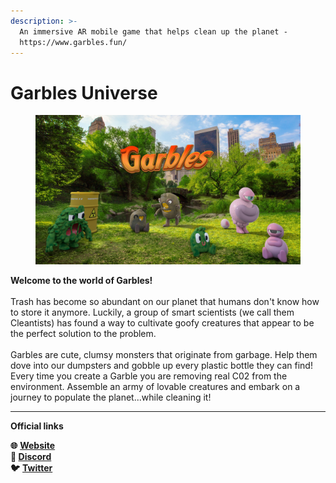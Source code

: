 ```yaml
---
description: >-
  An immersive AR mobile game that helps clean up the planet -
  https://www.garbles.fun/
---
```


# Garbles Universe

<figure><img src=".gitbook/assets/Discord background imageTitled.jpg" alt=""><figcaption></figcaption></figure>

**Welcome to the world of Garbles!** \
\
Trash has become so abundant on our planet that humans don't know how to store it anymore. Luckily, a group of smart scientists (we call them Cleantists) has found a way to cultivate goofy creatures that appear to be the perfect solution to the problem.\
&#x20;\
Garbles are cute, clumsy monsters that originate from garbage. Help them dove into our dumpsters and gobble up every plastic bottle they can find! Every time you create a Garble you are removing real C02 from the environment. Assemble an army of lovable creatures and embark on a journey to populate the planet...while cleaning it!

****

**Official links**

**🌐** [**Website**](https://www.garbles.fun/)****\
**👾** [**Discord**](https://discord.gg/yKvddrZ25u)****\
**🐦** [**Twitter**](https://twitter.com/garblesfun)
